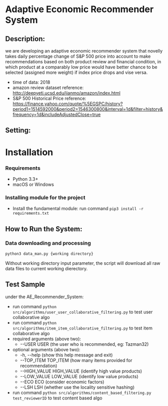# Adaptive Economic Recommender System

## Description:

we are developing an adaptive economic recommender system that novelly
takes daily percentage change of S&P 500 price into account to make
recommendations based on both product review and financial condition,
in which product at a comparably low price would have better chance to be
selected (assigned more weight) if index price drops and vise versa.

* time of data: 2018
* amazon review dataset reference: http://deepyeti.ucsd.edu/jianmo/amazon/index.html
* S&P 500 Historical Price reference: https://finance.yahoo.com/quote/%5EGSPC/history?period1=1514592000&period2=1546300800&interval=1d&filter=history&frequency=1d&includeAdjustedClose=true

## Setting:

# Installation #

### Requirements

  * Python 3.3+
  * macOS or Windows

### Installing module for the project

  * Install the fundamental module: run command `pip3 install -r requirements.txt`

## How to Run the System:
### Data downloading and processing
```shell script
python3 data_man.py {working directory}
```
Without working directory input parameter, the script will download all raw data files to current working dierectory.

## Test Sample
  under the AE_Recommender_System:
  * run command `python src/algorithms/user_user_collaborative_filtering.py` to test user collaborative algo
  * run command `python src/algorithms/item_item_collaborative_filtering.py` to test item collaborative algo
  * required arguments (above two):
    * --USER USER                 (the user who is recommended, eg: Tazman32)
  * optional arguments (above two):
    * -h, --help                  (show this help message and exit)
    * --TOP_ITEM TOP_ITEM         (how many items provided for recommendation)
    * --HIGH_VALUE HIGH_VALUE     (identify high value products)
    * --LOW_VALUE LOW_VALUE       (identify low value products)
    * --ECO ECO                   (consider economic factors)
    * --LSH LSH                   (whether use the locality sensitive hashing)
  * run command `python src/algorithms/content_based_filtering.py test_reviewerID` to test content based algo
